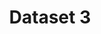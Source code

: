---
associated_platform: title
cost_to_access: 300
country: United States of America
fields_included:
- biomedical sciences
- electronics
- arts
location: www.example.com
number_of_records: '100000'
point_of_contact: agnes again
shortname: dataset_3
still_active?: true
terms_of_use: license details
title: Dataset 3
uuid: rec9PDoTtf0QEiPr6
---